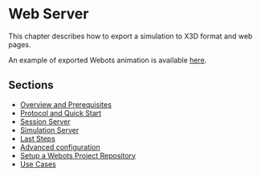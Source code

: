 # Web Server

This chapter describes how to export a simulation to X3D format and web pages.

An example of exported Webots animation is available [here](https://cyberbotics.com/animations/soccer_example/soccer.html).

## Sections

- [Overview and Prerequisites](overview-and-prerequisites.md)                 <!-- To do -->
- [Protocol and Quick Start](protocol-and-quick-start.md)
- [Session Server](session-server.md)
- [Simulation Server](simulation-server.md)
- [Last Steps](last-steps.md)
- [Advanced configuration](advanced-configuration.md)
- [Setup a Webots Project Repository](setup-a-webots-project-repository.md)
- [Use Cases](use-cases.md)
